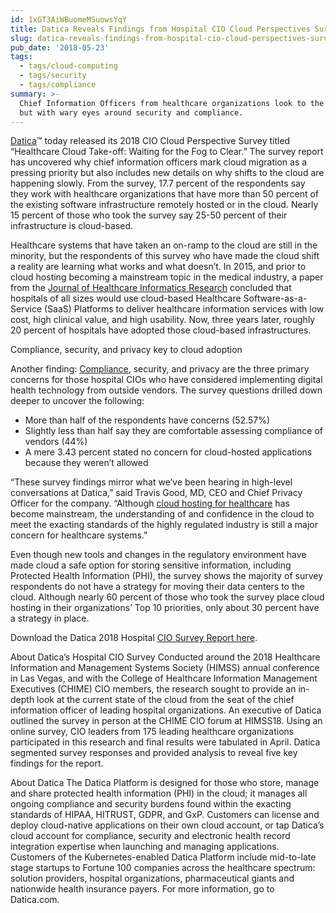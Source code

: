 ```yaml
---
id: 1xGT3AiWBuomeMSuowsYqY
title: Datica Reveals Findings from Hospital CIO Cloud Perspectives Survey
slug: datica-reveals-findings-from-hospital-cio-cloud-perspectives-survey
pub_date: '2018-05-23'
tags:
  - tags/cloud-computing
  - tags/security
  - tags/compliance
summary: >-
  Chief Information Officers from healthcare organizations look to the cloud,
  but with wary eyes around security and compliance.
---
```

[Datica](https://datica.com "Datica")™ today released its 2018 CIO Cloud Perspective Survey titled “Healthcare Cloud Take-off: Waiting for the Fog to Clear.” The survey report has uncovered why chief information officers mark cloud migration as a pressing priority but also includes new details on why shifts to the cloud are happening slowly. From the survey, 17.7 percent of the respondents say they work with healthcare organizations that have more than 50 percent of the existing software infrastructure remotely hosted or in the cloud. Nearly 15 percent of those who took the survey say 25-50 percent of their infrastructure is cloud-based.

Healthcare systems that have taken an on-ramp to the cloud are still in the minority, but the respondents of this survey who have made the cloud shift a reality are learning what works and what doesn’t. In 2015, and prior to cloud hosting becoming a mainstream topic in the medical industry, a paper from the [Journal of Healthcare Informatics Research](https://www.ncbi.nlm.nih.gov/pmc/articles/PMC4434058/ "Journal of Healthcare Informatics") concluded that hospitals of all sizes would use cloud-based Healthcare Software-as-a-Service (SaaS) Platforms to deliver healthcare information services with low cost, high clinical value, and high usability. Now, three years later, roughly 20 percent of hospitals have adopted those cloud-based infrastructures.

Compliance, security, and privacy key to cloud adoption

Another finding: [Compliance](https://datica.com/platform/compliance/ "Compliance"), security, and privacy are the three primary concerns for those hospital CIOs who have considered implementing digital health technology from outside vendors. The survey questions drilled down deeper to uncover the following: 

* More than half of the respondents have concerns (52.57%)
* Slightly less than half say they are comfortable assessing compliance of vendors (44%)
* A mere 3.43 percent stated no concern for cloud-hosted applications because they weren’t allowed

“These survey findings mirror what we’ve been hearing in high-level conversations at Datica,” said Travis Good, MD, CEO and Chief Privacy Officer for the company. “Although [cloud hosting for healthcare](https://datica.com/hipaa-compliant-hosting/ "cloud hosting for healthcare") has become mainstream, the understanding of and confidence in the cloud to meet the exacting standards of the highly regulated industry is still a major concern for healthcare systems.”

Even though new tools and changes in the regulatory environment have made cloud a safe option for storing sensitive information, including Protected Health Information (PHI), the survey shows the majority of survey respondents do not have a strategy for moving their data centers to the cloud. Although nearly 60 percent of those who took the survey place cloud hosting in their organizations’ Top 10 priorities, only about 30 percent have a strategy in place.

Download the Datica 2018 Hospital [CIO Survey Report here](https://datica.com/innovation/healthcare-cloud-take-off-waiting-for-fog-clear/ "CIO Survey Report here").

About Datica’s Hospital CIO Survey 
Conducted around the 2018 Healthcare Information and Management Systems Society (HIMSS) annual conference in Las Vegas, and with the College of Healthcare Information Management Executives (CHIME) CIO members, the research sought to provide an in-depth look at the current state of the cloud from the seat of the chief information officer of leading hospital organizations. An executive of Datica outlined the survey in person at the CHIME CIO forum at HIMSS18. Using an online survey, CIO leaders from 175 leading healthcare organizations participated in this research and final results were tabulated in April. Datica segmented survey responses and provided analysis to reveal five key findings for the report.

About Datica 
The Datica Platform is designed for those who store, manage and share protected health information (PHI) in the cloud; it manages all ongoing compliance and security burdens found within the exacting standards of HIPAA, HITRUST, GDPR, and GxP. Customers can license and deploy cloud-native applications on their own cloud account, or tap Datica’s cloud account for compliance, security and electronic health record integration expertise when launching and managing applications. Customers of the Kubernetes-enabled Datica Platform include mid-to-late stage startups to Fortune 100 companies across the healthcare spectrum: solution providers, hospital organizations, pharmaceutical giants and nationwide health insurance payers. For more information, go to Datica.com.
  